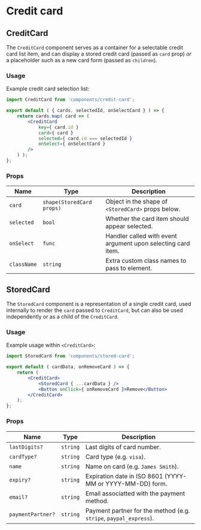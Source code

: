 # Credit card

## CreditCard

The `CreditCard` component serves as a container for a selectable credit card list item, and can display a stored credit card (passed as `card` prop) _or_ a placeholder such as a new card form (passed as `children`).

### Usage

Example credit card selection list:

```jsx
import CreditCard from 'components/credit-card';

export default ( { cards, selectedId, onSelectCard } ) => {
	return cards.map( card => (
		<CreditCard
			key={ card.id }
			card={ card }
			selected={ card.id === selectedId }
			onSelect={ onSelectCard }
		/>
	) );
};
```

### Props

| Name        | Type                      | Description                                                  |
| ----------- | ------------------------- | ------------------------------------------------------------ |
| `card`      | `shape(StoredCard props)` | Object in the shape of `<StoredCard>` props below.           |
| `selected`  | `bool`                    | Whether the card item should appear selected.                |
| `onSelect`  | `func`                    | Handler called with event argument upon selecting card item. |
| `className` | `string`                  | Extra custom class names to pass to element.                 |

## StoredCard

The `StoredCard` component is a representation of a single credit card, used internally to render the `card` passed to `CreditCard`, but can also be used independently or as a child of the `CreditCard`.

### Usage

Example usage within `<CreditCard>`:

```jsx
import StoredCard from 'components/stored-card';

export default ( cardData, onRemoveCard ) => {
	return (
		<CreditCard>
			<StoredCard { ...cardData } />
			<Button onClick={ onRemoveCard }>Remove</Button>
		</CreditCard>
	);
};
```

### Props

| Name              | Type     | Description                                                       |
| ----------------- | -------- | ----------------------------------------------------------------- |
| `lastDigits?`     | `string` | Last digits of card number.                                       |
| `cardType?`       | `string` | Card type (e.g. `visa`).                                          |
| `name`            | `string` | Name on card (e.g. `James Smith`).                                |
| `expiry?`         | `string` | Expiration date in ISO 8601 (YYYY-MM or YYYY-MM-DD) form.         |
| `email?`          | `string` | Email associatted with the payment method.                        |
| `paymentPartner?` | `string` | Payment partner for the method (e.g. `stripe`, `paypal_express`). |

